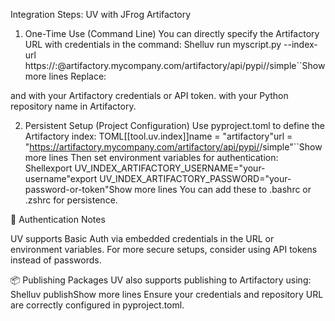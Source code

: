 Integration Steps: UV with JFrog Artifactory
1. One-Time Use (Command Line)
You can directly specify the Artifactory URL with credentials in the command:
Shelluv run myscript.py --index-url https://<username>:<password>@artifactory.mycompany.com/artifactory/api/pypi/<repo>/simple``Show more lines
Replace:

<username> and <password> with your Artifactory credentials or API token.
<repo> with your Python repository name in Artifactory.


2. Persistent Setup (Project Configuration)
Use pyproject.toml to define the Artifactory index:
TOML[[tool.uv.index]]name = "artifactory"url = "https://artifactory.mycompany.com/artifactory/api/pypi/<repo>/simple"``Show more lines
Then set environment variables for authentication:
Shellexport UV_INDEX_ARTIFACTORY_USERNAME="your-username"export UV_INDEX_ARTIFACTORY_PASSWORD="your-password-or-token"Show more lines
You can add these to .bashrc or .zshrc for persistence.

🔐 Authentication Notes

UV supports Basic Auth via embedded credentials in the URL or environment variables.
For more secure setups, consider using API tokens instead of passwords.


📦 Publishing Packages
UV also supports publishing to Artifactory using:
Shelluv publishShow more lines
Ensure your credentials and repository URL are correctly configured in pyproject.toml.